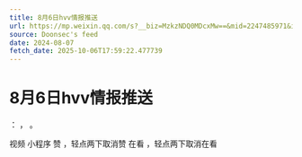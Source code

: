 ```yaml
---
title: 8月6日hvv情报推送
url: https://mp.weixin.qq.com/s?__biz=MzkzNDQ0MDcxMw==&mid=2247485971&idx=1&sn=e89ea9750158bda9a6354e40e659724d
source: Doonsec's feed
date: 2024-08-07
fetch_date: 2025-10-06T17:59:22.477739
---
```


# 8月6日hvv情报推送

：
，
。

视频
小程序
赞
，轻点两下取消赞
在看
，轻点两下取消在看